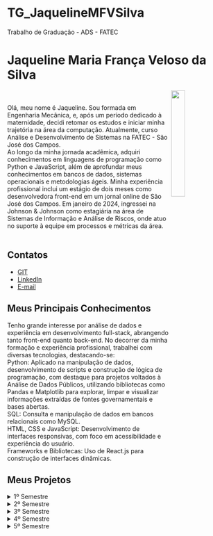 # TG_JaquelineMFVSilva
Trabalho de Graduação - ADS - FATEC

# Jaqueline Maria França Veloso da Silva

<img align="right" src="https://github.com/user-attachments/assets/55a936c1-d4b6-4b36-8d37-3103cde53a18" width="25%" />
<p align="left" width="65%">
<br>
<div>
  <tr>
    <td width="70%" align="justify">
      Olá, meu nome é Jaqueline. Sou formada em Engenharia Mecânica, e, após um período dedicado à maternidade, decidi retomar os estudos e iniciar minha trajetória na área da computação. Atualmente, curso Análise e Desenvolvimento de Sistemas na FATEC - São José dos Campos.<br>
      Ao longo da minha jornada acadêmica, adquiri conhecimentos em linguagens de programação como Python e JavaScript, além de aprofundar meus conhecimentos em bancos de dados, sistemas operacionais e metodologias ágeis. Minha experiência profissional inclui um estágio de dois meses como desenvolvedora front-end em um jornal online de São José dos Campos. Em janeiro de 2024, ingressei na Johnson & Johnson como estagiária na área de Sistemas de Informação e Análise de Riscos, onde atuo no suporte à equipe em processos e métricas da área.
    </td>
   </div>
<br>

## Contatos 
* [GIT](https://github.com/jaquemfvs) 
* [LinkedIn](https://www.linkedin.com/in/jaqueline-maria-fran%C3%A7a-veloso-silva/) 
* [E-mail](mailto:jaque_fv@hotmail.com)

## Meus Principais Conhecimentos 
Tenho grande interesse por análise de dados e experiência em desenvolvimento full-stack, abrangendo tanto front-end quanto back-end. No decorrer da minha formação e experiência profissional, trabalhei com diversas tecnologias, destacando-se:<br>
Python: Aplicado na manipulação de dados, desenvolvimento de scripts e construção de lógica de programação, com destaque para projetos voltados à Análise de Dados Públicos, utilizando bibliotecas como Pandas e Matplotlib para explorar, limpar e visualizar informações extraídas de fontes governamentais e bases abertas.<br>
SQL: Consulta e manipulação de dados em bancos relacionais como MySQL.<br>
HTML, CSS e JavaScript: Desenvolvimento de interfaces responsivas, com foco em acessibilidade e experiência do usuário.<br>
Frameworks e Bibliotecas: Uso de React.js para construção de interfaces dinâmicas.<br>

## Meus Projetos
<details>
<summary>1º Semestre</summary>
</br>

**Data:** *1° Semestre de  2023*</br></br>
**Empresa:** *FATEC - São José dos Campos*</br>
- **Área de Atuação:** Empresa de Educação Remota.</br></br>

**Professores responsáveis:** *Antônio Egydio & Jean Carlos Costa* </br></br>
**Problema:** A organização enfrentava dificuldades na capacitação de seus colaboradores quanto à aplicação prática da metodologia ágil Scrum. Os treinamentos existentes eram teóricos e pouco interativos, resultando em baixo engajamento e dificuldade de replicar os métodos no dia a dia das equipes.</br>
**Desafio:** Desenvolver um sistema web para apresentar os processos e artefatos da metodologia ágil Scrum, oferecendo conceitos, fundamentos e exemplos práticos para facilitar a compreensão e replicação dos métodos pelos usuários. O sistema também inclui um formulário de avaliação parcial e final, permitindo a mensuração do aprendizado. Todo o conteúdo deve ser disponibilizado de forma indireta (conhecimento adquirido e repassado pelos desenvolvedores), e a documentação do projeto deve ser mantida no GitHub para garantir a rastreabilidade e fidelização do cliente.</br>
**Solução:** Criamos um site interativo para treinamento e disseminação da metodologia Scrum, permitindo que nosso cliente treine seus colaboradores na aplicação prática do framework ágil dentro da organização. A plataforma apresenta os conceitos essenciais do Scrum, estruturados com materiais didáticos e avaliações integradas para medir o progresso dos usuários.</br></br>

**GitHub:** [HEXABEES](https://github.com/HEXABEES/API-SCRUM)</br></br>

### Tecnologias Utilizadas

- **HTML5 & CSS**: Desenvolvimento de uma interface web responsiva e intuitiva para facilitar a navegação e usabilidade.
- **Python**: Implementação da lógica de negócios e processamento de dados, garantindo um backend robusto e eficiente.
- **Figma**: Design e prototipação da interface, criando layouts organizados e acessíveis para uma experiência de usuário otimizada.

### Contribuições Pessoais

Principais Contribuições:<br>
Scrum Master: Facilitei cerimônias do Scrum, promovendo a comunicação e o alinhamento contínuo da equipe. Utilizei o Trello como ferramenta de Kanban, configurando colunas específicas para representar os estágios do fluxo de trabalho (Em andamento, Em revisão, Concluído), o que permitiu uma visualização clara do progresso das tarefas. Para o Burndown Chart, empreguei o Excel para monitorar a velocidade da equipe e garantir que as entregas estivessem alinhadas ao planejamento da sprint.<br>
Desenvolvimento: Participei na construção de páginas em HTML e estruturação semântica do conteúdo, seguindo boas práticas de organização e acessibilidade, visando facilitar a manutenção e a integração com CSS.<br>
Melhoria de Processos: Contribuí para a melhoria contínua do fluxo de trabalho implementando práticas ágeis em cada Sprint, o que resultou em maior eficiência e entregas dentro dos prazos estipulados.

---

### Hard Skills

- **HTML5 e CSS**: Desenvolvimento de páginas web estruturadas, com foco em responsividade e usabilidade. (Faço/Uso com ajuda)
- **METODOLOGIA ÁGIL**: Aplicação de práticas ágeis para organização e execução do projeto. (Faço/Uso com autonomia)

---

### Soft Skills

Colaboração com desenvolvedores para garantir a integração eficiente dos componentes do projeto. Realizava minhas tarefas e, quando necessário, solicitava apoio da equipe. Além disso, estava sempre disponível para auxiliar os colegas, garantindo que as entregas não fossem comprometidas. Quando algum colega tinha dificuldade, eu tentava entender o problema e ajudá-lo a concluir a tarefa.

</details>
<details>
<summary>2º Semestre</summary>
</br>

**Data:** *2° Semestre de  2023*</br></br>
**Empresa:** *FATEC - São José dos Campos*</br>
- **Área de Atuação:** Assistente Virtual.</br></br>

**Professores responsáveis:** *Juliana Forin Pasquini Martinez e Giuliano Araujo Bertoti* </br></br>
**Problema:** A análise de documentos escritos, especialmente longos ou técnicos, costuma ser demorada e exige esforço para identificar informações relevantes. Muitos usuários enfrentam dificuldade em extrair insights de forma eficiente, o que compromete a produtividade em estudos, pesquisas e processos de tomada de decisão.</br>
**Desafio:** Desenvolver uma solução capaz de interpretar documentos automaticamente e gerar perguntas e respostas relevantes, mantendo a coerência com o conteúdo e garantindo agilidade sem comprometer a qualidade das informações extraídas.</br>
**Solução:** Criamos um produto que utiliza inteligência artificial para simplificar a extração de insights de textos. A ferramenta permite que o usuário gere perguntas contextualizadas e obtenha respostas instantâneas com base no conteúdo do documento, tornando o processo de análise mais rápido, dinâmico e produtivo.</br></br>

**GitHub:** [BYTEBOOST - Duck](https://github.com/Byte-Boost/Duck)</br></br>

### Tecnologias Utilizadas

- **Java**: Responsável pela implementação da lógica de negócios e controle da aplicação, oferecendo uma estrutura robusta, orientada a objetos e com alto desempenho.
- **MySQL**: Utilizado para o armazenamento e gerenciamento eficiente dos dados, garantindo integridade, segurança e facilidade de acesso às informações.
- **JavaFX**: Desenvolvimento de uma interface gráfica interativa e moderna para desktop, proporcionando uma experiência de usuário fluida e intuitiva.
  
### Contribuições Pessoais

Principais Contribuições:<br>
Neste projeto, atuei na integração entre a aplicação e o banco de dados. Realizei a criação do banco de dados e sua associação à interface gráfica, garantindo a conservação e recuperação eficiente das informações. Implementei a lógica de conexão e aplicação do banco à plataforma, viabilizando funcionalidades essenciais baseadas em dados.

Ajudei a desenvolver o sistema de confirmação de e-mail utilizando Java, contribuindo para a segurança e validação de novos usuários. Além disso, implementei o filtro de histórico, permitindo que cada usuário visualizasse apenas seus próprios registros ao estar logado.

---

### Hard Skills

- **Java**:Criação de funcionalidades como confirmação de e-mail e filtro de histórico por usuário. (Faço/Uso com ajuda)
- **MYSql**: Criação do banco de dados e conexão com a aplicação. (Faço/Uso com ajuda)

---

### Soft Skills

Durante o projeto, usei minha organização e proatividade para cuidar da parte do banco de dados e do sistema de confirmação de e-mail. Me comuniquei com o time para garantir que os dados fossem usados da forma certa na aplicação, ajudando a integrar o banco com as funcionalidades.

Trabalhei bem em equipe, sempre ouvindo sugestões e a ajudando quando alguém precisava de apoio.

</details>
<details>
<summary>3º Semestre</summary>
</br>

**Data:** *1° Semestre de 2024*</br></br>
**Empresa:** *PRO4TECH*</br>
- **Área de Atuação:** Dashboard de Vendas.</br></br>

**Professores responsáveis:** *Claudio Etelvino de Lima e Fernando Masanori* </br></br>
**Problema:** Usuários que lidam com volumes de dados frequentemente enfrentam dificuldades para interpretá-los de maneira clara, rápida e eficaz, dificultando os insights. Ferramentas existentes muitas vezes são complexas, pouco intuitivas ou não oferecem a flexibilidade necessária para se adaptarem às necessidades específicas de diferentes perfis de usuários.</br>
**Desafio:** Desenvolver uma plataforma web inovadora que una usabilidade, personalização e alto desempenho. Isso exige criar uma interface intuitiva e flexível, além de integrar ferramentas avançadas de visualização e análise de dados. Ao mesmo tempo, é necessário garantir que o sistema seja seguro, escalável e capaz de processar grandes volumes de dados com rapidez e eficiência, sem comprometer a experiência do usuário.</br>
**Solução:** O projeto Nebulon propõe a criação de uma plataforma web altamente funcional e personalizável, que oferece aos usuários uma experiência excepcional na exploração de dados transformando em Dashboard. Através de uma interface amigável e adaptável, o sistema disponibiliza ferramentas de visualização e análise capazes de gerar insights relevantes para decisões estratégicas. Tudo isso sustentado por uma infraestrutura robusta, segura e escalável, projetada para lidar com dados em tempo real, garantindo inovação, desempenho e excelência em design.</br></br>

**GitHub:** [BYTEBOOST- Nebulon](https://github.com/Byte-Boost/Nebulon)</br></br>

### Tecnologias Utilizadas

- **HTML5 & CSS**: Utilizados para o desenvolvimento de uma interface web responsiva, acessível e visualmente atrativa, garantindo uma navegação fluida e uma excelente experiência para o usuário.
- **MySQL**: Sistema de gerenciamento de banco de dados utilizado para armazenar e organizar as informações da aplicação de forma estruturada, segura e eficiente.
- **TypeScript**: Utilizado em conjunto com React e Node.js para garantir maior segurança e qualidade no código, com tipagem estática que facilita a manutenção e escalabilidade do sistema.
- **Node.js**: Responsável pela construção do backend da aplicação, oferecendo alta performance no processamento de dados e garantindo uma comunicação eficiente com o banco de dados.
- **React**: Empregado no desenvolvimento da interface dinâmica e interativa, proporcionando uma experiência de usuário moderna e reativa, com atualização em tempo real dos componentes da aplicação.
  
### Contribuições Pessoais

Principais Contribuições:<br>
No projeto, participei da criação do banco de dados, pensando em como organizar as informações de forma clara para que o sistema funcionasse bem. Também ajudei a ajustar o arquivo do Excel, colocando nomes mais fáceis de entender nas colunas, o que facilitou a importação dos dados para o sistema.</br>
Desenvolvi um formulário para que os usuários pudessem cadastrar novos produtos de forma prática. Além disso, adicionei uma parte na tabela de vendas que mostra a soma total do que foi vendido e, se necessário, também o valor das comissões.</br>
Para melhorar a navegação, coloquei paginação nas tabelas, dividindo os dados em páginas. Também usei listas de seleção (selects) no cadastro de comissão, para que os usuários escolhessem as opções prontas, deixando o preenchimento mais rápido e com menos erros.

---

### Hard Skills

- **MySQL**: Criação e organização do banco de dados para guardar as informações do sistema. (Faço/Uso com ajuda)
- **EXCEL**: Padronização dos nomes das colunas para facilitar a leitura e o uso dos dados. (Faço/Uso com autonomia)
- **HTML5/CSS/TypeScript**: Criação de formulários, tabelas com paginação e somatória de vendas na tela. (Faço/Uso com ajuda)

---

### Soft Skills

Durante o projeto, me comuniquei com a equipe para organizar melhor os dados, sugerindo nomes mais claros no Excel e ajudando na criação do banco de dados. Também colaborei no desenvolvimento da parte visual do sistema, criando formulários e tabelas que mostram as vendas de forma simples.</br>
Trabalhei bem em grupo, explicando minhas ideias e ajudando quando alguém tinha dúvidas.

</details>
<details>
<summary>4º Semestre</summary>
</br>

**Data:** *2° Semestre de  2024*</br></br>
**Empresa:** *JJM LOG*</br>
- **Área de Atuação:** Plataforma de integração</br></br>

**Professores responsáveis:** *Juliana Forin Pasquini Martinez e Fabiano Sabha* </br></br>
**Problema:** Muitas empresas enfrentam dificuldades para integrar a comunicação entre setores, organizar documentos, acompanhar o desempenho das equipes e gerenciar atividades como viagens e ordens de serviço. A falta de centralização dessas informações e ferramentas pode causar atrasos, retrabalho e baixa produtividade.</br>
**Desafio:** Criar uma plataforma única que reúna, de forma simples e eficiente, tudo o que os setores da empresa precisam: comunicação interna, gestão de documentos, acompanhamento de desempenho, ordens de serviço e ferramentas colaborativas.</br>
**Solução:** O WeCollab propõe uma plataforma integrada que centraliza as principais funções da rotina empresarial. Com uma interface responsiva e intuitiva, oferece acesso rápido a documentos, dashboards de desempenho, agenda, chat, roteiros de viagem e portal de arquivos pessoais dos funcionários. A plataforma é segura, adaptável e pode ser integrada a outros sistemas, promovendo uma comunicação mais eficiente e melhor organização interna.</br></br>

**GitHub:** [BYTEBOOST - WeCollab](https://github.com/Byte-Boost/WeCollab)</br></br>

### Tecnologias Utilizadas

- **HTML5 & CSS**: Utilizados para o desenvolvimento de uma interface web responsiva, acessível e visualmente atrativa, garantindo uma navegação fluida e uma excelente experiência para o usuário.
- **MySQL**: Sistema de gerenciamento de banco de dados utilizado para armazenar e organizar as informações da aplicação de forma estruturada, segura e eficiente.
- **TypeScript**: Utilizado em conjunto com React e Node.js para garantir maior segurança e qualidade no código, com tipagem estática que facilita a manutenção e escalabilidade do sistema.
- **Node.js**: Responsável pela construção do backend da aplicação, oferecendo alta performance no processamento de dados e garantindo uma comunicação eficiente com o banco de dados.
- **React**: Empregado no desenvolvimento da interface dinâmica e interativa, proporcionando uma experiência de usuário moderna e reativa, com atualização em tempo real dos componentes da aplicação.
  
### Contribuições Pessoais

Principais Contribuições:<br>
No projeto, ajudei na organização do banco de dados criando o modelo UML, que serve para documentar e entender melhor como os dados estão conectados. Também trabalhei criando rotas que permitem o usuário mudar a senha ou resetar para a senha padrão, quando necessário.</br>
Fiz melhorias no banco de dados, deixando ele mais organizado e adequado às novas necessidades do sistema. Também implementei a paginação dos tickets, para que os dados fossem exibidos de forma mais limpa e fácil de visualizar. 

---

### Hard Skills

- **MySQL**: Remodelagem do banco de dados e criação de modelo UML para organizar e documentar as informações. (Faço/Uso com ajuda)
- **Node.js/TypeScript**: Criação de rotas no backend para redefinir e mudar senhas de usuários. (Faço/Uso com ajuda)
- **React**: Implementação da paginação dos tickets para facilitar a visualização dos dados. (Faço/Uso com ajuda)
- **HTML5/CSS**: Ajustes visuais e apoio no desenvolvimento da interface do sistema. (Faço/Uso com ajuda)

---

### Soft Skills

- Durante o projeto, colaborei com a equipe explicando como o banco de dados estava organizado e ajudando a documentar isso com o modelo UML. Também compartilhei ideias para melhorar a estrutura do sistema, como na parte de senha e na exibição dos tickets com paginação.</br>
Trabalhei de forma organizada e em equipe, ajudando a manter o sistema mais claro e fácil de entender tanto no backend quanto na parte visual.

</details>
<details>
<summary>5º Semestre</summary>
</br>

**Data:** *1° Semestre de  2025*</br></br>
**Empresa:** *GSW*</br>
- **Área de Atuação:** Aplicativo para reembolso de funcionários.</br></br>

**Professores responsáveis:** *Gerson da Penha Neto e Ronaldo Emerick Moreira* </br></br>
**Problema:** Muitas empresas e colaboradores enfrentam dificuldades com processos manuais e demorados para solicitar e aprovar reembolsos. Isso gera atrasos, falta de controle, erros e pouca transparência na gestão de despesas corporativas.</br>
**Desafio:** Desenvolver um aplicativo móvel que torne o processo de reembolso mais rápido, simples e acessível. A aplicação precisa ser fácil de usar, funcionar bem em diferentes dispositivos e se adaptar às mudanças e necessidades dos usuários e da empresa, garantindo eficiência e controle financeiro.</br>
**Solução:** O ExpenseFlow é uma aplicação móvel criada para facilitar a requisição e gestão de reembolsos corporativos. Com uma interface intuitiva e responsiva, permite que os usuários façam solicitações com praticidade e que as empresas aprovem com agilidade. Desenvolvido com a metodologia ágil Scrum, o projeto garante entregas contínuas e melhorias constantes, promovendo mais transparência, produtividade e controle nas finanças da empresa.</br></br>

**GitHub:** [BYTEBOOST - ExpenseFlow](https://github.com/Byte-Boost/ExpenseFlow)</br></br>

### Tecnologias Utilizadas

- **HTML5 & CSS**: Utilizados para criar uma interface web responsiva e intuitiva, garantindo uma navegação fluida e uma boa experiência visual em diferentes dispositivos.
- **MongoDB**: Banco de dados NoSQL utilizado para armazenar dados não estruturados ou flexíveis, oferecendo agilidade e escalabilidade em tempo real.
- **Android Studio**: Ferramenta utilizada para o desenvolvimento da versão móvel da aplicação, possibilitando a criação de uma interface nativa para dispositivos Android, com foco em usabilidade e desempenho.
- **React**: Aplicado no desenvolvimento da interface web dinâmica e interativa, oferecendo uma experiência moderna e reativa para os usuários.
- **Node.js**: Responsável pelo backend da aplicação, permitindo o processamento eficiente das requisições e a integração com os bancos de dados.
- **TypeScript**: Usado em conjunto com React e Node.js para aumentar a segurança e a qualidade do código, por meio de tipagem estática e melhor organização.
  
### Contribuições Pessoais

Principais Contribuições:<br>
No projeto, trabalhei na parte de backend, criando uma rota chamada “/user/register” para que novos usuários pudessem se cadastrar.</br>
Também desenvolvi um filtro de reembolsos, que permite buscar os dados por projeto e por status, facilitando a organização das informações. Fiz uma melhoria no sistema de reembolso, adicionando um campo para explicar o motivo da avaliação, deixando o processo mais claro e completo para os usuários.

---

### Hard Skills

- **Node.js/TypeScript**: Criação de rotas no backend, como o cadastro de usuários e filtros de reembolso por projeto e status. (Faço/Uso com ajuda)
- **Android Studio**: Participação no desenvolvimento da versão mobile do sistema. (Faço/Uso com ajuda)

---

### Soft Skills

Durante o projeto, colaborei com a equipe criando soluções no backend, como o cadastro de usuários e filtros de reembolso. Sempre me comuniquei com clareza para explicar minhas ideias e entender o que era necessário melhorar.</br>
Trabalhei em grupo, sugerindo melhorias como o campo de razão da avaliação no reembolso.

</details>
